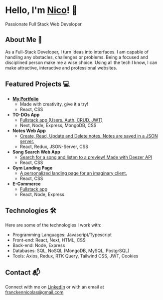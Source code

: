 # Hello, I'm <a href="https://www.linkedin.com/in/nicolas-francken">Nico<a/>! 👋
Passionate Full Stack Web Developer.

## About Me 🚀
As a Full-Stack Developer, I turn ideas into interfaces. I am capable of handling any obstacles, challenges or problems. Being a focused and disciplined person make me a wise choice. Using all the tech I know, I can make attractive, interactive and professional websites.

## Featured Projects 💻
- **[My Portfolio](https://github.com/NicolasFrancken/Portfolio)**
  - Made with creativity, give it a try!
  - React, CSS
- <b>TO-DOs App</b>
  - [Fullstack app (Users, Auth, CRUD, JWT)](https://github.com/NicolasFrancken/TO-DOs)
  - Next, Node, Express, MongoDB, CSS
- <b>Notes Web App</b>
  - [Create, Read, Update and Delete notes. Notes are saved in a JSON server.](https://github.com/NicolasFrancken/NoteCloud)
  - React, Redux, JSON-Server, CSS
- <b>Song Search Web App</b>
  - [Search for a song and listen to a preview! Made with Deezer API](https://github.com/NicolasFrancken/Songy)
  - React, CSS
- <b>Gym Landing Page</b>
  - [A personalized landing page for an imaginary client.](https://github.com/NicolasFrancken/GYMATE)
  - React, CSS
- <b>E-Commerce</b>
  - [Fullstack app](https://github.com/NicolasFrancken/ShoppingPage)
  - React, Node, Express

## Technologies 🛠️
Here are some of the technologies I work with:

- Programming Languages: Javascript/Typescript
- Front-end: React, Next, HTML, CSS
- Back-end: Node, Express
- Databases: SQL, NoSQL (MongoDB, MySQL, PostgrSQL)
- Tools: Axios, Redux, RTK Query, Tailwind CSS, JWT, Cookies

## Contact 📬
Connect with me on [LinkedIn](https://www.linkedin.com/in/nicolas-francken) or with an email at franckennicolas@gmail.com




